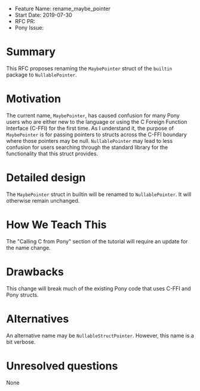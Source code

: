 - Feature Name: rename_maybe_pointer
- Start Date: 2019-07-30
- RFC PR:
- Pony Issue:

# Summary

This RFC proposes renaming the `MaybePointer` struct of the `builtin` package to `NullablePointer`.

# Motivation

The current name, `MaybePointer`, has caused confusion for many Pony users who are either new to the language or using the C Foreign Function Interface (C-FFI) for the first time. As I understand it, the purpose of `MaybePointer` is for passing pointers to structs across the C-FFI boundary where those pointers may be null. `NullablePointer` may lead to less confusion for users searching through the standard library for the functionality that this struct provides.

# Detailed design

The `MaybePointer` struct in builtin will be renamed to `NullablePointer`. It will otherwise remain unchanged.

# How We Teach This

The "Calling C from Pony" section of the tutorial will require an update for the name change.

# Drawbacks

This change will break much of the existing Pony code that uses C-FFI and Pony structs.

# Alternatives

An alternative name may be `NullableStructPointer`. However, this name is a bit verbose.

# Unresolved questions

None
